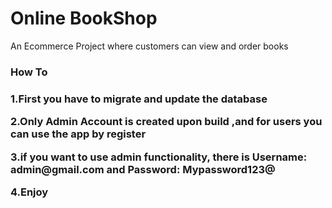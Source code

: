 # Online BookShop
 An Ecommerce Project where customers can view and order books
 <h3>How To<h3>
 <p>1.First you have to migrate and update the database</p>
  <p>2.Only Admin Account is created upon build ,and for users you can use the app by register</p>
   <p>3.if you want to use admin functionality, there is <b> Username: admin@gmail.com</b> and <b>Password: Mypassword123@</b></p>
    <p>4.Enjoy</p>

